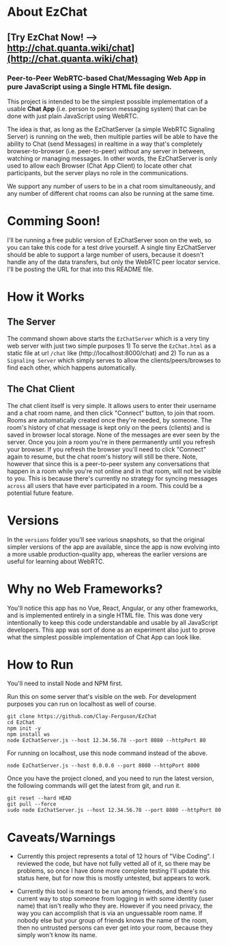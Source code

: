 # About EzChat

## [Try EzChat Now! --> http://chat.quanta.wiki/chat](http://chat.quanta.wiki/chat)


### Peer-to-Peer WebRTC-based Chat/Messaging Web App in pure JavaScript using a Single HTML file design.

This project is intended to be the simplest possible implementation of a usable **Chat App** (i.e. person to person messaging system) that can be done with just plain JavaScript using WebRTC. 

The idea is that, as long as the EzChatServer (a simple WebRTC Signaling Server) is running on the web, then multiple parties will be able to have the ability to Chat (send Messages) in realtime in a way that's completely browser-to-browser (i.e. peer-to-peer) without any server in between, watching or managing messages. In other words, the EzChatServer is only used to allow each Browser (Chat App Client) to locate other chat participants, but the server plays no role in the communications.

We support any number of users to be in a chat room simultaneously, and any number of different chat rooms can also be running at the same time.

# Comming Soon!

I'll be running a free public version of EzChatServer soon on the web, so you can take this code for a test drive yourself. A single tiny EzChatServer should be able to support a large number of users, because it doesn't handle any of the data transfers, but only the WebRTC peer locator service. I'll be posting the URL for that into this README file.

# How it Works 

## The Server

The command shown above starts the `EzChatServer` which is a very tiny web server with just two simple purposes 1) To serve the `EzChat.html` as a static file at url `/chat` like (http://localhost:8000/chat) and 2) To run as a `Signaling Server` which simply serves to allow the clients/peers/browses to find each other, which happens automatically.

## The Chat Client

The chat client itself is very simple. It allows users to enter their username and a chat room name, and then click "Connect" button, to join that room. Rooms are automatically created once they're needed, by someone. The room's history of chat message is kept only on the peers (clients) and is saved in browser local storage. None of the messages are ever seen by the server. Once you join a room you're in there permanently until you refresh your browser. If you refresh the browser you'll need to click "Connect" again to resume, but the chat room's history will still be there. Note, however that since this is a peer-to-peer system any conversations that happen in a room while you're not online and in that room, will not be visible to you. This is because there's currently no strategy for syncing messages `across` all users that have ever participated in a room. This could be a potential future feature.


# Versions 

In the `versions` folder you'll see various snapshots, so that the original simpler versions of the app are available, since the app is now evolving into a more usable production-quality app, whereas the earlier versions are useful for learning about WebRTC.


# Why no Web Frameworks?

You'll notice this app has no Vue, React, Angular, or any other frameworks, and is implemented entirely in a single HTML file. This was done very intentionally to keep this code understandable and usable by all JavaScript developers. This app was sort of done as an experiment also just to prove what the simplest possible implementation of Chat App can look like. 

# How to Run

You'll need to install Node and NPM first.

Run this on some server that's visible on the web. For development purposes you can run on localhost as well of course.

    git clone https://github.com/Clay-Ferguson/EzChat
    cd EzChat
    npm init -y
    npm install ws
    node EzChatServer.js --host 12.34.56.78 --port 8080 --httpPort 80
    
For running on localhost, use this node command instead of the above.
    
    node EzChatServer.js --host 0.0.0.0 --port 8080 --httpPort 8000

Once you have the project cloned, and you need to run the latest version, the following commands will get the latest from git, and run it.

    git reset --hard HEAD
    git pull --force
    sudo node EzChatServer.js --host 12.34.56.78 --port 8080 --httpPort 80


# Caveats/Warnings

* Currently this project represents a total of 12 hours of "Vibe Coding". I reviewed the code, but have not fully vetted all of it, so there may be problems, so once I have done more complete testing I'll update this status here, but for now this is mostly untested, but appears to work.

* Currently this tool is meant to be run among friends, and there's no current way to stop someone from logging in with some identity (user name) that isn't really who they are. However if you need privacy, the way you can accomplish that is via an unguessable room name. If nobody else but your group of friends knows the name of the room, then no untrusted persons can ever get into your room, because they simply won't know its name.